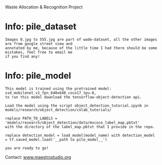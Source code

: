 Waste Allocation & Recognition Project


# Info: pile_dataset
	Images 0.jpg to 555.jpg are part of wade-dataset, all the other images are from google street view and 
  	annotated by me, because of the little time I had there should be some mistakes, feel free to email me
	if you find any!

# Info: pile_model
	This model is trained using the pretrained model: ssd_mobilenet_v1_fpn_640x640_coco17_tpu-8, 
	to run this model download the tensorflow-object-detection api. 
	
	Load the model using the script object_detection_tutorial.ipynb in models/research/object_detection/colab_tutorials/
	
	replace PATH_TO_LABELS = 'models/research/object_detection/data/mscoco_label_map.pbtxt' 
	with the directory of the label_map.pbtxt that I provide in the repo.
	
	replace detection_model = load_model(model_name) with detection_model = tf.saved_model.load('__path to pile_model__')
	
	you are ready to go!

Contact: www.maestrostudio.org
